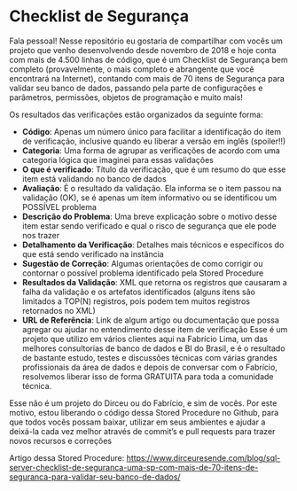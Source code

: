 # Checklist de Segurança
Fala pessoal!
Nesse repositório eu gostaria de compartilhar com vocês um projeto que venho desenvolvendo desde novembro de 2018 e hoje conta com mais de 4.500 linhas de código, que é um Checklist de Segurança bem completo (provavelmente, o mais completo e abrangente que você encontrará na Internet), contando com mais de 70 itens de Segurança para validar seu banco de dados, passando pela parte de configurações e parâmetros, permissões, objetos de programação e muito mais!

Os resultados das verificações estão organizados da seguinte forma:
+ **Código**: Apenas um número único para facilitar a identificação do item de verificação, inclusive quando eu liberar a versão em inglês (spoiler!!)
+ **Categoria**: Uma forma de agrupar as verificações de acordo com uma categoria lógica que imaginei para essas validações
+ **O que é verificado**: Título da verificação, que é um resumo do que esse item está validando no banco de dados
+ **Avaliação**: É o resultado da validação. Ela informa se o item passou na validação (OK), se é apenas um item informativo ou se identificou um POSSÍVEL problema
+ **Descrição do Problema**: Uma breve explicação sobre o motivo desse item estar sendo verificado e qual o risco de segurança que ele pode nos trazer
+ **Detalhamento da Verificação**: Detalhes mais técnicos e específicos do que está sendo verificado na instância
+ **Sugestão de Correção**: Algumas orientações de como corrigir ou contornar o possível problema identificado pela Stored Procedure
+ **Resultados da Validação**: XML que retorna os registros que causaram a falha da validação e os artefatos identificados (alguns itens são limitados a TOP(N) registros, pois podem tem muitos registros retornados no XML)
+ **URL de Referência**: Link de algum artigo ou documentação que possa agregar ou ajudar no entendimento desse item de verificação
Esse é um projeto que utilizo em vários clientes aqui na Fabrício Lima, um das melhores consultorias de banco de dados e BI do Brasil, e é o resultado de bastante estudo, testes e discussões técnicas com várias grandes profissionais da área de dados e depois de conversar com o Fabrício, resolvemos liberar isso de forma GRATUITA para toda a comunidade técnica.

Esse não é um projeto do Dirceu ou do Fabrício, e sim de vocês. Por este motivo, estou liberando o código dessa Stored Procedure no Github, para que todos vocês possam baixar, utilizar em seus ambientes e ajudar a deixá-la cada vez melhor através de commit’s e pull requests para trazer novos recursos e correções

Artigo dessa Stored Procedure: 
https://www.dirceuresende.com/blog/sql-server-checklist-de-seguranca-uma-sp-com-mais-de-70-itens-de-seguranca-para-validar-seu-banco-de-dados/
